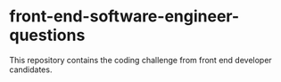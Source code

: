 # front-end-software-engineer-questions
This repository contains the coding challenge from front end developer candidates.
